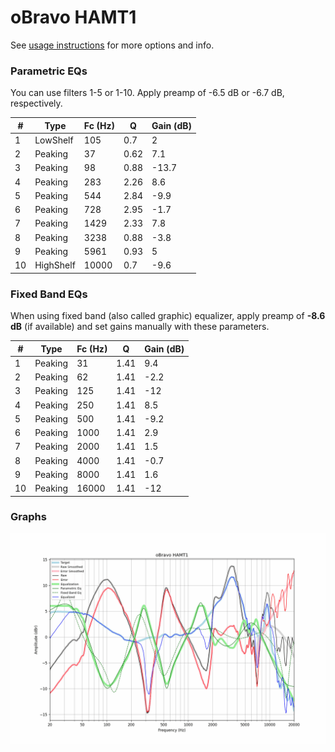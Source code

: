 # oBravo HAMT1
See [usage instructions](https://github.com/jaakkopasanen/AutoEq#usage) for more options and info.

### Parametric EQs
You can use filters 1-5 or 1-10. Apply preamp of -6.5 dB or -6.7 dB, respectively.

|   # | Type      |   Fc (Hz) |    Q |   Gain (dB) |
|-----|-----------|-----------|------|-------------|
|   1 | LowShelf  |       105 | 0.7  |         2   |
|   2 | Peaking   |        37 | 0.62 |         7.1 |
|   3 | Peaking   |        98 | 0.88 |       -13.7 |
|   4 | Peaking   |       283 | 2.26 |         8.6 |
|   5 | Peaking   |       544 | 2.84 |        -9.9 |
|   6 | Peaking   |       728 | 2.95 |        -1.7 |
|   7 | Peaking   |      1429 | 2.33 |         7.8 |
|   8 | Peaking   |      3238 | 0.88 |        -3.8 |
|   9 | Peaking   |      5961 | 0.93 |         5   |
|  10 | HighShelf |     10000 | 0.7  |        -9.6 |

### Fixed Band EQs
When using fixed band (also called graphic) equalizer, apply preamp of **-8.6 dB** (if available) and set gains manually with these parameters.

|   # | Type    |   Fc (Hz) |    Q |   Gain (dB) |
|-----|---------|-----------|------|-------------|
|   1 | Peaking |        31 | 1.41 |         9.4 |
|   2 | Peaking |        62 | 1.41 |        -2.2 |
|   3 | Peaking |       125 | 1.41 |       -12   |
|   4 | Peaking |       250 | 1.41 |         8.5 |
|   5 | Peaking |       500 | 1.41 |        -9.2 |
|   6 | Peaking |      1000 | 1.41 |         2.9 |
|   7 | Peaking |      2000 | 1.41 |         1.5 |
|   8 | Peaking |      4000 | 1.41 |        -0.7 |
|   9 | Peaking |      8000 | 1.41 |         1.6 |
|  10 | Peaking |     16000 | 1.41 |       -12   |

### Graphs
![](./oBravo%20HAMT1.png)
